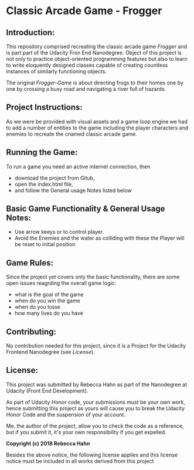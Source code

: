 # Classic Arcade Game - Frogger

## Introduction:

This repository comprised recreating the classic arcade game *Frogger* and is part part of the Udacity Fron End Nanodegree. Object of this project is not only to practice object-oriented programming features but also to learn to write eloquently designed classes capable of creating countless instances of similarly functioning objects.

The original *Frogger-Game* is about directing frogs to their homes one by one by crossing a busy road and navigating a river full of hazards. 

## Project Instructions:

As we were be provided with visual assets and a game loop engine we had to add a number of entities to the game including the player characters and enemies to recreate the cnamed classic arcade game.

## Running the Game:

To run a game you need an active internet connection, then
- download the project from Gitub,
- open the index.html file, 
- and follow the General usage Notes listed below

## Basic Game Functionality & General Usage Notes:

- Use arrow keeys or to control player.
- Avoid the Enemies and the water as colliding with these the Player will be reset to initial position

## Game Rules:

Since the project yet covers only the basic functionality, there are some open issues reagrding the overall game logic:

- what is the goal of the game
- when do you win the game 
- when do you losse
- how many lives do you have

## Contributing:

No contribution needed for this project, since it is a Project for the Udacity Frontend Nanodegree (see *License*).

## License:

This project was submitted by Rebecca Hahn as part of the Nanodegree at Udacity (Front End Development).

As part of Udacity Honor code, your submissions must be your own work, hence submitting this project as yours will cause you to break the Udacity Honor Code and the suspension of your account.

Me, the author of the project, allow you to check the code as a reference, but if you submit it, it's your own responsibility if you get expelled.

**Copyright (c) 2018 Rebecca Hahn**

Besides the above notice, the following license applies and this license notice must be included in all works derived from this project
